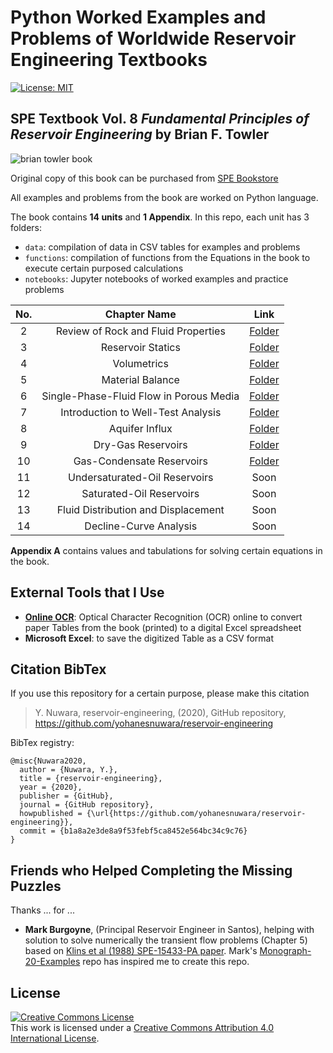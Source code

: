 # Python Worked Examples and Problems of Worldwide Reservoir Engineering Textbooks

[![License: MIT](https://img.shields.io/badge/License-MIT-yellow.svg)](https://opensource.org/licenses/MIT)

## SPE Textbook Vol. 8 *Fundamental Principles of Reservoir Engineering* by Brian F. Towler

![brian towler book](https://user-images.githubusercontent.com/51282928/74505368-89a88e80-4f29-11ea-80a6-e563b6237729.jpg)

Original copy of this book can be purchased from [SPE Bookstore](https://store.spe.org/Fundamental-Principles-of-Reservoir-Engineering-P27.aspx)

All examples and problems from the book are worked on Python language.

The book contains **14 units** and **1 Appendix**. In this repo, each unit has 3 folders: 

* `data`: compilation of data in CSV tables for examples and problems
* `functions`: compilation of functions from the Equations in the book to execute certain purposed calculations
* `notebooks`: Jupyter notebooks of worked examples and practice problems

|**No.**|**Chapter Name**|**Link**|
|:--:|:--:|:--:|
|2|Review of Rock and Fluid Properties|[Folder](https://github.com/yohanesnuwara/reservoir-engineering/tree/master/Unit%202%20Review%20of%20Rock%20and%20Fluid%20Properties)|
|3|Reservoir Statics|[Folder](https://github.com/yohanesnuwara/reservoir-engineering/tree/master/Unit%203%20Reservoir%20Statics)|
|4|Volumetrics|[Folder](https://github.com/yohanesnuwara/reservoir-engineering/tree/master/Unit%204%20Volumetrics)|
|5|Material Balance|[Folder](https://github.com/yohanesnuwara/reservoir-engineering/tree/master/Unit%205%20Material%20Balance/notebook)|
|6|Single-Phase-Fluid Flow in Porous Media|[Folder](https://github.com/yohanesnuwara/reservoir-engineering/tree/master/Unit%206%20Single-Phase-Fluid%20Flow%20in%20Porous%20Media)|
|7|Introduction to Well-Test Analysis|[Folder](https://github.com/yohanesnuwara/reservoir-engineering/tree/master/Unit%207%20Introduction%20to%20Well-Test%20Analysis)|
|8|Aquifer Influx|[Folder](https://github.com/yohanesnuwara/reservoir-engineering/tree/master/Unit%208%20Aquifer%20Influx)|
|9|Dry-Gas Reservoirs|[Folder](https://github.com/yohanesnuwara/reservoir-engineering/tree/master/Unit%209%20Dry-Gas%20Reservoirs)|
|10|Gas-Condensate Reservoirs|[Folder](https://github.com/yohanesnuwara/reservoir-engineering/tree/master/Unit%2010%20Gas-Condensate%20Reservoirs/notebook)|
|11|Undersaturated-Oil Reservoirs|Soon|
|12|Saturated-Oil Reservoirs|Soon|
|13|Fluid Distribution and Displacement|Soon|
|14|Decline-Curve Analysis|Soon|

**Appendix A** contains values and tabulations for solving certain equations in the book. 

## External Tools that I Use

* [**Online OCR**](https://www.onlineocr.net/): Optical Character Recognition (OCR) online to convert paper Tables from the book (printed) to a digital Excel spreadsheet 
* **Microsoft Excel**: to save the digitized Table as a CSV format 

## Citation BibTex

If you use this repository for a certain purpose, please make this citation

> Y. Nuwara, reservoir-engineering, (2020), GitHub repository, https://github.com/yohanesnuwara/reservoir-engineering

BibTex registry:

```
@misc{Nuwara2020,
  author = {Nuwara, Y.},
  title = {reservoir-engineering},
  year = {2020},
  publisher = {GitHub},
  journal = {GitHub repository},
  howpublished = {\url{https://github.com/yohanesnuwara/reservoir-engineering}},
  commit = {b1a8a2e3de8a9f53febf5ca8452e564bc34c9c76}
}
```

## Friends who Helped Completing the Missing Puzzles

Thanks ... for ...

* **Mark Burgoyne**, (Principal Reservoir Engineer in Santos), helping with solution to solve numerically the transient flow problems (Chapter 5) based on [Klins et al (1988) SPE-15433-PA paper](https://www.onepetro.org/journal-paper/SPE-15433-PA). Mark's [Monograph-20-Examples](https://github.com/vinomarkus/Monograph-20-Examples) repo has inspired me to create this repo. 

## License

<a rel="license" href="http://creativecommons.org/licenses/by/4.0/"><img alt="Creative Commons License" style="border-width:0" src="https://licensebuttons.net/l/by-nc-sa/3.0/88x31.png" /></a><br />This work is licensed under a <a rel="license" href="http://creativecommons.org/licenses/by/4.0/">Creative Commons Attribution 4.0 International License</a>.
